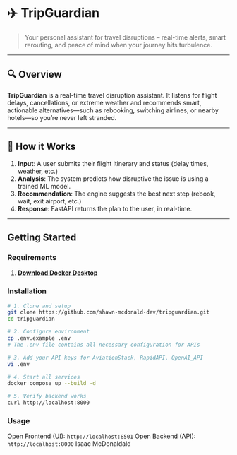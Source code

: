 # ✈️ TripGuardian

> Your personal assistant for travel disruptions – real-time alerts, smart rerouting, and peace of mind when your journey hits turbulence.

---

## 🔍 Overview

**TripGuardian** is a real-time travel disruption assistant. It listens for flight delays, cancellations, or extreme weather and recommends smart, actionable alternatives—such as rebooking, switching airlines, or nearby hotels—so you’re never left stranded.

---

## 🧠 How it Works

1. **Input**: A user submits their flight itinerary and status (delay times, weather, etc.)
2. **Analysis**: The system predicts how disruptive the issue is using a trained ML model.
3. **Recommendation**: The engine suggests the best next step (rebook, wait, exit airport, etc.)
4. **Response**: FastAPI returns the plan to the user, in real-time.

---

## Getting Started

### Requirements
1. **[Download Docker Desktop](https://www.docker.com/get-started/)**

### Installation
```bash
# 1. Clone and setup
git clone https://github.com/shawn-mcdonald-dev/tripguardian.git
cd tripguardian

# 2. Configure environment
cp .env.example .env
# The .env file contains all necessary configuration for APIs

# 3. Add your API keys for AviationStack, RapidAPI, OpenAI_API
vi .env

# 4. Start all services
docker compose up --build -d

# 5. Verify backend works
curl http://localhost:8000
```

### Usage

Open Frontend (UI): `http://localhost:8501`
Open Backend (API): `http://localhost:8000`
Isaac McDonaldald
